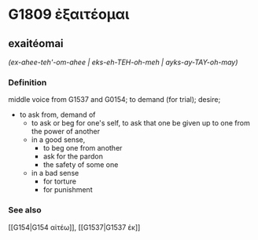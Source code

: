 # G1809 ἐξαιτέομαι

## exaitéomai

_(ex-ahee-teh'-om-ahee | eks-eh-TEH-oh-meh | ayks-ay-TAY-oh-may)_

### Definition

middle voice from G1537 and G0154; to demand (for trial); desire; 

- to ask from, demand of
  - to ask or beg for one's self, to ask that one be given up to one from the power of another
  - in a good sense,
    - to beg one from another
    - ask for the pardon
    - the safety of some one
  - in a bad sense
    - for torture
    - for punishment

### See also

[[G154|G154 αἰτέω]], [[G1537|G1537 ἐκ]]
